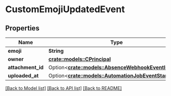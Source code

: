 # CustomEmojiUpdatedEvent

## Properties

Name | Type | Description | Notes
------------ | ------------- | ------------- | -------------
**emoji** | **String** |  | 
**owner** | [**crate::models::CPrincipal**](CPrincipal.md) |  | 
**attachment_id** | Option<[**crate::models::AbsenceWebhookEventIcon**](AbsenceWebhookEvent_icon.md)> |  | [optional]
**uploaded_at** | Option<[**crate::models::AutomationJobEventStartTime**](AutomationJobEvent_startTime.md)> |  | [optional]

[[Back to Model list]](../README.md#documentation-for-models) [[Back to API list]](../README.md#documentation-for-api-endpoints) [[Back to README]](../README.md)


